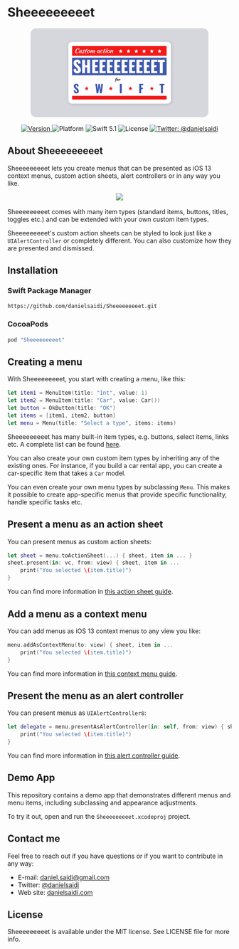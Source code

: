 # Sheeeeeeeeet

<p align="center">
    <img src ="Resources/Logo.png" width=400 />
</p>

<p align="center">
    <a href="https://github.com/danielsaidi/Sheeeeeeeeet">
        <img src="https://badge.fury.io/gh/danielsaidi%2FSheeeeeeeeet.svg?style=flat" alt="Version" />
    </a>
    <img src="https://img.shields.io/cocoapods/p/Vandelay.svg?style=flat" alt="Platform" />
    <img src="https://img.shields.io/badge/Swift-5.1-orange.svg" alt="Swift 5.1" />
    <img src="https://badges.frapsoft.com/os/mit/mit.svg?style=flat&v=102" alt="License" />
    <a href="https://twitter.com/danielsaidi">
        <img src="https://img.shields.io/badge/contact-@danielsaidi-blue.svg?style=flat" alt="Twitter: @danielsaidi" />
    </a>
</p>


## <a name="about"></a>About Sheeeeeeeeet

Sheeeeeeeeet lets you create menus that can be presented as iOS 13 context menus, custom action sheets, alert controllers or in any way you like.

<p align="center">
    <img src ="Resources/Demo.gif" />
</p>

Sheeeeeeeeet comes with many item types (standard items, buttons, titles, toggles etc.) and can be extended with your own custom item types.

Sheeeeeeeeet's custom action sheets can be styled to look just like a `UIAlertController` or completely different. You can also customize how they are presented and dismissed.


## Installation

### <a name="spm"></a>Swift Package Manager

```
https://github.com/danielsaidi/Sheeeeeeeeet.git
```

### <a name="cocoapods"></a>CocoaPods

```ruby
pod "Sheeeeeeeeet"
```


## Creating a menu

With Sheeeeeeeeet, you start with creating a menu, like this:

```swift
let item1 = MenuItem(title: "Int", value: 1)
let item2 = MenuItem(title: "Car", value: Car())
let button = OkButton(title: "OK")
let items = [item1, item2, button]
let menu = Menu(title: "Select a type", items: items)
```

Sheeeeeeeeet has many built-in item types, e.g. buttons, select items, links etc. A complete list can be found [here][Menu-Items].

You can also create your own custom item types by inheriting any of the existing ones. For instance, if you build a car rental app, you can create a car-specific item that takes a `Car` model.

You can even create your own menu types by subclassing `Menu`. This makes it possible to create app-specific menus that provide specific functionality, handle specific tasks etc.


## Present a menu as an action sheet

You can present menus as custom action sheets:

```swift
let sheet = menu.toActionSheet(...) { sheet, item in ... }
sheet.present(in: vc, from: view) { sheet, item in ...
    print("You selected \(item.title)")
}
```

You can find more information in [this action sheet guide][ActionSheet].


## Add a menu as a context menu

You can add menus as iOS 13 context menus to any view you like:

```swift
menu.addAsContextMenu(to: view) { sheet, item in ...
    print("You selected \(item.title)")
}
```

You can find more information in [this context menu guide][ContextMenu].


## Present the menu as an alert controller

You can present menus as `UIAlertController`s:

```swift
let delegate = menu.presentAsAlertController(in: self, from: view) { sheet, item in ...
    print("You selected \(item.title)")
}
```

You can find more information in [this alert controller guide][AlertController].


## Demo App

This repository contains a demo app that demonstrates different menus and menu items, including subclassing and appearance adjustments. 

To try it out, open and run the `Sheeeeeeeeet.xcodeproj` project.


## Contact me

Feel free to reach out if you have questions or if you want to contribute in any way:

* E-mail: [daniel.saidi@gmail.com][Email]
* Twitter: [@danielsaidi][Twitter]
* Web site: [danielsaidi.com][Website]


## License

Sheeeeeeeeet is available under the MIT license. See LICENSE file for more info.


[Email]: mailto:daniel.saidi@gmail.com
[Twitter]: http://www.twitter.com/danielsaidi
[Website]: http://www.danielsaidi.com

[Carthage]: https://github.com/Carthage
[CocoaPods]: http://cocoapods.org
[GitHub]: https://github.com/danielsaidi/Sheeeeeeeeet
[License]: https://github.com/danielsaidi/Sheeeeeeeeet/blob/master/LICENSE
[Pod]: http://cocoapods.org/pods/Sheeeeeeeeet
[SheeeeeeeeetRef]: https://www.youtube.com/watch?v=l1dnqKGuezo

[ActionSheet]: https://github.com/danielsaidi/Sheeeeeeeeet/blob/master/Readmes/ActionSheet.md
[AlertController]: https://github.com/danielsaidi/Sheeeeeeeeet/blob/master/Readmes/AlertController.md
[ContextMenu]: https://github.com/danielsaidi/Sheeeeeeeeet/blob/master/Readmes/ContextMenu.md
[Menu-Items]: https://github.com/danielsaidi/Sheeeeeeeeet/blob/master/Readmes/Menu-Items.md
